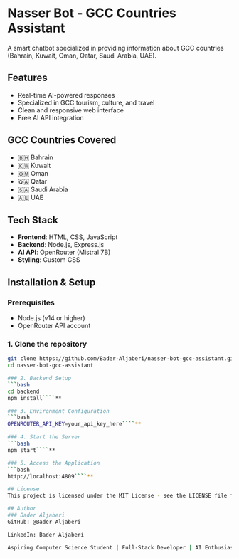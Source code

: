# Nasser Bot - GCC Countries Assistant 

A smart chatbot specialized in providing information about GCC countries (Bahrain, Kuwait, Oman, Qatar, Saudi Arabia, UAE).

## Features 
- Real-time AI-powered responses
- Specialized in GCC tourism, culture, and travel
- Clean and responsive web interface
- Free AI API integration

## GCC Countries Covered 
- 🇧🇭 Bahrain
- 🇰🇼 Kuwait  
- 🇴🇲 Oman
- 🇶🇦 Qatar
- 🇸🇦 Saudi Arabia
- 🇦🇪 UAE

## Tech Stack 
- **Frontend**: HTML, CSS, JavaScript
- **Backend**: Node.js, Express.js
- **AI API**: OpenRouter (Mistral 7B)
- **Styling**: Custom CSS

## Installation & Setup 

### Prerequisites
- Node.js (v14 or higher)
- OpenRouter API account

### 1. Clone the repository
```bash
git clone https://github.com/Bader-Aljaberi/nasser-bot-gcc-assistant.git
cd nasser-bot-gcc-assistant

### 2. Backend Setup
```bash
cd backend
npm install````**

### 3. Environment Configuration
```bash
OPENROUTER_API_KEY=your_api_key_here````**

### 4. Start the Server
```bash
npm start````**

### 5. Access the Application
```bash
http://localhost:4809````**

## License
This project is licensed under the MIT License - see the LICENSE file for complete details.

## Author
### Bader Aljaberi
GitHub: @Bader-Aljaberi

LinkedIn: Bader Aljaberi

Aspiring Computer Science Student | Full-Stack Developer | AI Enthusiast
